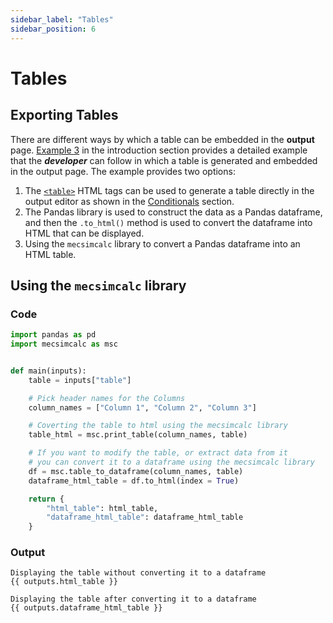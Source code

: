 ```yaml
---
sidebar_label: "Tables"
sidebar_position: 6
---
```


# Tables

## Exporting Tables

There are different ways by which a table can be embedded in the **output** page. [Example 3](../getting-started/example-3) in the introduction section provides a detailed example that the _**developer**_ can follow in which a table is generated and embedded in the output page. The example provides two options:

1. The [`<table>`](https://www.w3schools.com/html/html_tables.asp) HTML tags can be used to generate a table directly in the output editor as shown in the [Conditionals](../output/Conditionals#for-statement) section.
2. The Pandas library is used to construct the data as a Pandas dataframe, and then the `.to_html()` method is used to convert the dataframe into HTML that can be displayed.
3. Using the `mecsimcalc` library to convert a Pandas dataframe into an HTML table.

## Using the `mecsimcalc` library

### Code

```python
import pandas as pd
import mecsimcalc as msc


def main(inputs):
    table = inputs["table"]

    # Pick header names for the Columns
    column_names = ["Column 1", "Column 2", "Column 3"]

    # Coverting the table to html using the mecsimcalc library
    table_html = msc.print_table(column_names, table)

    # If you want to modify the table, or extract data from it
    # you can convert it to a dataframe using the mecsimcalc library
    df = msc.table_to_dataframe(column_names, table)
    dataframe_html_table = df.to_html(index = True)

    return {
        "html_table": html_table,
        "dataframe_html_table": dataframe_html_table
    }
```

### Output

```
Displaying the table without converting it to a dataframe
{{ outputs.html_table }}

Displaying the table after converting it to a dataframe
{{ outputs.dataframe_html_table }}
```
